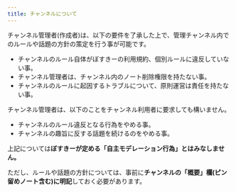 ```yaml
---
title: チャンネルについて
---
```


チャンネル管理者(作成者)は、以下の要件を了承した上で、管理チャンネル内でのルールや話題の方針の策定を行う事が可能です。

- チャンネルのルール自体がぼすきーの利用規約、個別ルールに違反していない事。
- チャンネル管理者は、チャンネル内のノート削除権限を持たない事。
- チャンネルのルールに起因するトラブルについて、原則運営は責任を持たない事。

チャンネル管理者は、以下のことをチャンネル利用者に要求しても構いません。

- チャンネルのルール違反となる行為をやめる事。
- チャンネルの趣旨に反する話題を続けるのをやめる事。

上記については**ぼすきーが定める「自主モデレーション行為」とはみなしません。**

ただし、ルールや話題の方針については、事前に**チャンネルの「概要」欄(ピン留めノート含む)に明記**しておく必要があります。